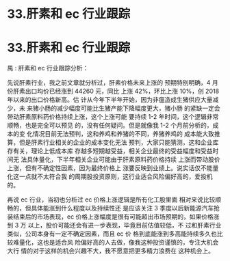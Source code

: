 # 33.肝素和 ec 行业跟踪

# 33.肝素和 ec 行业跟踪

禺 : 肝素和 ec 行业跟踪分析：

先说肝素行业，我之前文章就分析过，肝素价格未来上涨的 预期特别明确，4 月份肝素出口均价已经涨到 44260 元，同比 上涨 42%，环比上涨 10%，创 2018 年以来的出口价格新高。估 计从今年下半年开始，因为非瘟造成生猪供应大量减少，未 来猪小肠的减少幅度可能比生猪产能下降幅度更大，猪小肠 的紧缺一定会带动肝素原料药价格持续上涨，这个上涨可能 要持续 1-2 年时间，这个逻辑非常顺畅，也是完全可以预见 的，没有任何疑问。但是就像我 1-2 个月前分析的，成本的变 化情况目前无法预判，这和养鸡和养猪的不同，养猪养鸡的 成本能大致推算，但是肝素行业相关的企业的成本变化无法 预判，大家只能猜测，这和企业库存有关，理论上低成本库 存越多短期越受益，相关企业最终的受益幅度和受益时间无 法具体量化，下半年相关企业可能由于肝素原料药价格持续 上涨而带动股价上涨，但有不确定性因素，因为最终价格上 涨要反映到业绩上。说实话仅不能量化这一点就不太符合我 的周期股投资原则，这行业适合风险偏好高的，爱投机的。

再说 ec 行业，当初也分析过 ec 价格上涨逻辑是所有化工股里面 相对来说比较顺畅的，但具体能涨到什么程度以及持续性还 是应该关注 3 季度以后新能源汽车抢装结束后的市场表现，ec 价格上涨幅度是很有可能超出市场预期的，如果价格涨到 3 万 以上，股价可能还会有进一步表现，毕竟目前估值较低，不 过和肝素行业类似，公司本身有一定不确定因素，而且 ec 价 格到底能涨到多高能持续多久也比较难量化，这也是适合风 险偏好高的人去做，像我这种投资谨慎的，专注大机会大行 情的对于这样的机会兴趣不大，我不愿意把更多精力浪费在 这种机会上。